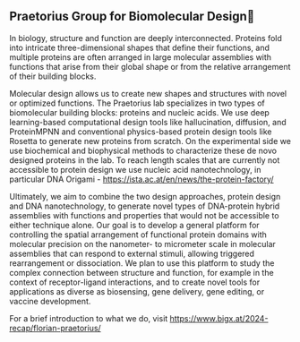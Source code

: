 ## Praetorius Group for Biomolecular Design👋


In biology, structure and function are deeply interconnected. Proteins fold into intricate three-dimensional shapes that define their functions, and multiple proteins are often arranged in large molecular assemblies with functions that arise from their global shape or from the relative arrangement of their building blocks. 

Molecular design allows us to create new shapes and structures with novel or optimized functions. The Praetorius lab specializes in two types of biomolecular building blocks: proteins and nucleic acids. We use deep learning-based computational design tools like hallucination, diffusion, and ProteinMPNN and conventional physics-based protein design tools like Rosetta to generate new proteins from scratch. On the experimental side we use biochemical and biophysical methods to characterize these de novo designed proteins in the lab. To reach length scales that are currently not accessible to protein design we use nucleic acid nanotechnology, in particular DNA Origami - https://ista.ac.at/en/news/the-protein-factory/

Ultimately, we aim to combine the two design approaches, protein design and DNA nanotechnology, to generate novel types of DNA-protein hybrid assemblies with functions and properties that would not be accessible to either technique alone. Our goal is to develop a general platform for controlling the spatial arrangement of functional protein domains with molecular precision on the nanometer- to micrometer scale in molecular assemblies that can respond to external stimuli, allowing triggered rearrangement or dissociation. We plan to use this platform to study the complex connection between structure and function, for example in the context of receptor-ligand interactions, and to create novel tools for applications as diverse as biosensing, gene delivery, gene editing, or vaccine development.

For a brief introduction to what we do, visit https://www.bigx.at/2024-recap/florian-praetorius/

<!--

**Here are some ideas to get you started:**

🙋‍♀️ A short introduction - what is your organization all about?
🌈 Contribution guidelines - how can the community get involved?
👩‍💻 Useful resources - where can the community find your docs? Is there anything else the community should know?
🍿 Fun facts - what does your team eat for breakfast?
🧙 Remember, you can do mighty things with the power of [Markdown](https://docs.github.com/github/writing-on-github/getting-started-with-writing-and-formatting-on-github/basic-writing-and-formatting-syntax)
-->
